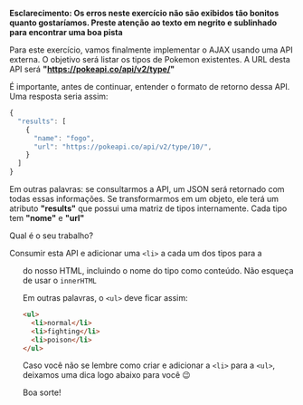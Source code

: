 **Esclarecimento: Os erros neste exercício não são exibidos tão bonitos quanto gostaríamos. Preste atenção ao texto em negrito e sublinhado para encontrar uma boa pista**

Para este exercício, vamos finalmente implementar o AJAX usando uma API externa. O objetivo será listar os tipos de Pokemon existentes. A URL desta API será **"https://pokeapi.co/api/v2/type/"**

É importante, antes de continuar, entender o formato de retorno dessa API. Uma resposta seria assim:

```javascript
{
  "results": [
    {
      "name": "fogo",
      "url": "https://pokeapi.co/api/v2/type/10/",
    }
  ]
}
```

Em outras palavras: se consultarmos a API, um JSON será retornado com todas essas informações. Se transformarmos em um objeto, ele terá um atributo **"results"** que possui uma matriz de tipos internamente. Cada tipo tem **"nome"** e **"url"**

Qual é o seu trabalho?

Consumir esta API e adicionar uma `<li>` a cada um dos tipos para a <ul> do nosso HTML, incluindo o nome do tipo como conteúdo. Não esqueça de usar o `innerHTML`

Em outras palavras, o `<ul>` deve ficar assim:

```html
<ul>
  <li>normal</li>
  <li>fighting</li>
  <li>poison</li>
</ul>
```

Caso você não se lembre como criar e adicionar a `<li>` para a `<ul>`, deixamos uma dica logo abaixo para você :wink:

Boa sorte!
